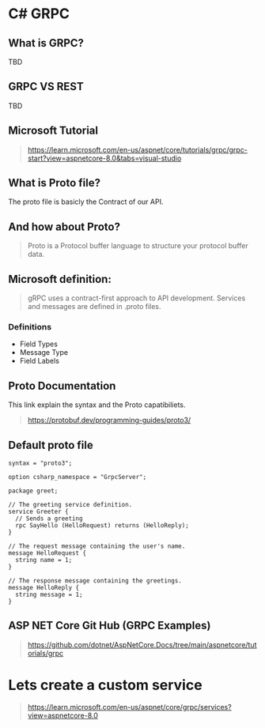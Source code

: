 # C# GRPC

## What is GRPC?
TBD

## GRPC VS REST
TBD

## Microsoft Tutorial
> https://learn.microsoft.com/en-us/aspnet/core/tutorials/grpc/grpc-start?view=aspnetcore-8.0&tabs=visual-studio

## What is Proto file?
The proto file is basicly the Contract of our API.

## And how about Proto?
> Proto is a Protocol buffer language to structure your protocol buffer data.

## Microsoft definition:
> gRPC uses a contract-first approach to API development. Services and messages are defined in .proto files.

### Definitions
- Field Types
- Message Type
- Field Labels

## Proto Documentation
This link explain the syntax and the Proto capatibiliets.

> https://protobuf.dev/programming-guides/proto3/

## Default proto file

```
syntax = "proto3";

option csharp_namespace = "GrpcServer";

package greet;

// The greeting service definition.
service Greeter {
  // Sends a greeting
  rpc SayHello (HelloRequest) returns (HelloReply);
}

// The request message containing the user's name.
message HelloRequest {
  string name = 1;
}

// The response message containing the greetings.
message HelloReply {
  string message = 1;
}
```

## ASP NET Core Git Hub (GRPC Examples)
> https://github.com/dotnet/AspNetCore.Docs/tree/main/aspnetcore/tutorials/grpc



# Lets create a custom service
> https://learn.microsoft.com/en-us/aspnet/core/grpc/services?view=aspnetcore-8.0